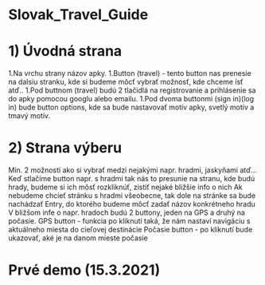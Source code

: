 <h1>Slovak_Travel_Guide</h1>
<h1>1) Úvodná strana</h1>
1.Na vrchu strany názov apky.
1.Button (travel) - tento button nas prenesie na dalsiu stranku, kde si budeme môcť vybrať možnosť, kde chceme ísť atď..
1.Pod buttnom (travel) budú 2 tlačidlá na registrovanie a prihlásenie sa do apky pomocou googlu alebo emailu.
1.Pod dvoma buttonmi (sign in)(log in) bude button options, kde sa bude nastavovať motív apky, svetlý motív a tmavý motív.
<h1>2) Strana výberu</h1>
Min. 2 možnosti ako si vybrať medzi nejakými napr. hradmi, jaskyňami atď...
Keď stlačíme button napr. s hradmi tak nás to presunie na stranu, kde budú hrady, budeme si ich môsť rozkliknúť, zistiť nejaké bližšie info o nich
Ak nebudeme chcieť stránku s hradmi všeobecne, tak dole na stránke sa bude nachádzať Entry, do ktorého budeme môcť zadať názov konkrétneho hradu
V bližšom infe o napr. hradoch budú 2 buttony, jeden na GPS a druhý na počasie.
GPS button - funkcia po kliknutí taká, že nám nastaví navigáciu s aktuálneho miesta do cieľovej destinácie
Počasie button - po kliknutí bude ukazovať, aké je na danom mieste počasie
<h1>Prvé demo (15.3.2021)</h1>

